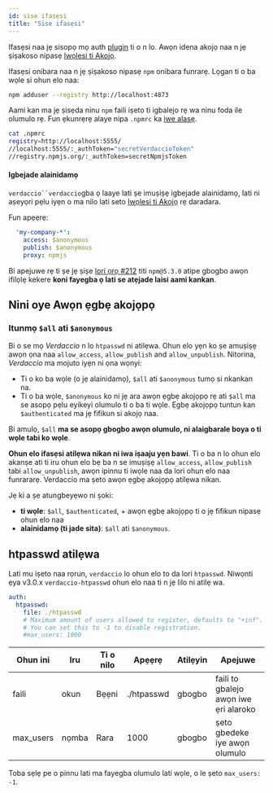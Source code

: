 ```yaml
---
id: sise ifasẹsi
title: "Sise ifasẹsi"
---
```


Ifasẹsi naa jẹ sisopọ mọ auth [ plugin](plugins.md) ti o n lo. Awọn idena akojọ naa n jẹ ṣiṣakoso nipasẹ [ Iwọlesi ti Akojọ](packages.md).

Ifasẹsi onibara naa n jẹ ṣiṣakoso nipasẹ `npm` onibara funrarẹ. Lọgan ti o ba wọle si ohun elo naa:

```bash
npm adduser --registry http://localhost:4873
```

Aami kan ma jẹ ṣisẹda ninu `npm` faili iṣeto ti igbalejo rẹ wa ninu foda ile olumulo rẹ. Fun ẹkunrẹrẹ alaye nipa `.npmrc` ka [ iwe alasẹ](https://docs.npmjs.com/files/npmrc).

```bash
cat .npmrc
registry=http://localhost:5555/
//localhost:5555/:_authToken="secretVerdaccioToken"
//registry.npmjs.org/:_authToken=secretNpmjsToken
```

#### Igbejade alainidamọ

`verdaccio``verdaccio`gba ọ laaye lati ṣe imuṣiṣẹ igbejade alainidamọ, lati ni aṣeyọri pẹlu iyẹn o ma nilo lati seto [Iwọlesi ti Akojọ](packages.md) rẹ daradara.

Fun apẹẹrẹ:

```yaml
  'my-company-*':
    access: $anonymous
    publish: $anonymous
    proxy: npmjs
```

Bi apejuwe rẹ ti ṣe jẹ ṣiṣe [lori ọrọ #212](https://github.com/verdaccio/verdaccio/issues/212#issuecomment-308578500) titi `npm@5.3.0` atipe gbogbo awọn ifilọlẹ kekere **koni fayegba ọ lati se atẹjade laisi aami kankan**.

## Nini oye Awọn ẹgbẹ akojọpọ

### Itunmọ `$all` ati `$anonymous`

Bi o se mọ *Verdaccio* n lo `htpasswd` ni atilẹwa. Ohun elo yẹn ko ṣe amuṣiṣẹ awọn ọna naa `allow_access`, `allow_publish` and `allow_unpublish`. Nitorina, *Verdaccio* ma mojuto iyẹn ni ọna wọnyi:

* Ti o ko ba wọle (o jẹ alainidamọ), `$all` ati `$anonymous` tumọ si nkankan na.
* Ti o ba wọle, `$anonymous` ko ni jẹ ara awọn ẹgbẹ akojọpọ rẹ ati `$all` ma se asopọ pẹlu eyikeyi olumulo ti o ba ti wọle. Ẹgbẹ akojọpọ tuntun kan `$authenticated` ma jẹ fifikun si akojọ naa.

Bi amulọ, `$all` **ma se asopọ gbogbo awọn olumulo, ni alaigbarale boya o ti wọle tabi ko wọle**.

**Ohun elo ifasẹsi atilẹwa nikan ni iwa iṣaaju yẹn bawi**. Ti o ba n lo ohun elo akanṣe ati ti iru ohun elo bẹ ba n se imuṣiṣẹ `allow_access`, `allow_publish` tabi `allow_unpublish`, awọn ipinnu ti iwọle naa da lori ohun elo naa funrararẹ. Verdaccio ma ṣeto awọn ẹgbẹ akojọpọ atilẹwa nikan.

Jẹ ki a ṣe atungbeyẹwo ni ṣoki:

* **ti wọle**: `$all`, `$authenticated`, + awọn ẹgbẹ akojọpọ ti o jẹ fifikun nipasẹ ohun elo naa
* **alainidamọ (ti jade sita)**: `$all` ati `$anonymous`.

## htpasswd atilẹwa

Lati mu iṣeto naa rọrun, `verdaccio` lo ohun elo to da lori `htpasswd`. Niwọnti ẹya v3.0.x `verdaccio-htpasswd` ohun elo naa ti n jẹ lilo ni atilẹ wa.

```yaml
auth:
  htpasswd:
    file: ./htpasswd
    # Maximum amount of users allowed to register, defaults to "+inf".
    # You can set this to -1 to disable registration.
    #max_users: 1000
```

| Ohun ini  | Iru   | Ti o nilo | Apẹẹrẹ     | Atilẹyin | Apejuwe                               |
| --------- | ----- | --------- | ---------- | -------- | ------------------------------------- |
| faili     | okun  | Bẹẹni     | ./htpasswd | gbogbo   | faili to gbalejo awọn iwe ẹri alaroko |
| max_users | nọmba | Rara      | 1000       | gbogbo   | ṣeto gbedeke iye awọn olumulo         |

Toba sẹlẹ pe o pinnu lati ma fayegba olumulo lati wọle, o le ṣeto `max_users: -1`.